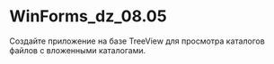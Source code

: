 # WinForms_dz_08.05
Создайте приложение на базе TreeView для просмотра каталогов файлов с вложенными каталогами.
